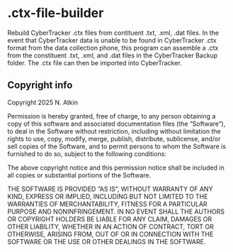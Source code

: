 # .ctx-file-builder
Rebuild CyberTracker .ctx files from contituent .txt, .xml, .dat files.
In the event that CyberTracker data is unable to be found in CyberTracker .ctx format from the data collection phone, this program can assemble a .ctx from the constituent .txt, .xml, and .dat files in the CyberTracker Backup folder. The .ctx file can then be imported into CyberTracker.


## Copyright info
Copyright 2025 N. Atkin

Permission is hereby granted, free of charge, to any person obtaining a copy of this software and associated documentation files (the “Software”), to deal in the Software without restriction, including without limitation the rights to use, copy, modify, merge, publish, distribute, sublicense, and/or sell copies of the Software, and to permit persons to whom the Software is furnished to do so, subject to the following conditions:

The above copyright notice and this permission notice shall be included in all copies or substantial portions of the Software.

THE SOFTWARE IS PROVIDED “AS IS”, WITHOUT WARRANTY OF ANY KIND, EXPRESS OR IMPLIED, INCLUDING BUT NOT LIMITED TO THE WARRANTIES OF MERCHANTABILITY, FITNESS FOR A PARTICULAR PURPOSE AND NONINFRINGEMENT. IN NO EVENT SHALL THE AUTHORS OR COPYRIGHT HOLDERS BE LIABLE FOR ANY CLAIM, DAMAGES OR OTHER LIABILITY, WHETHER IN AN ACTION OF CONTRACT, TORT OR OTHERWISE, ARISING FROM, OUT OF OR IN CONNECTION WITH THE SOFTWARE OR THE USE OR OTHER DEALINGS IN THE SOFTWARE.
